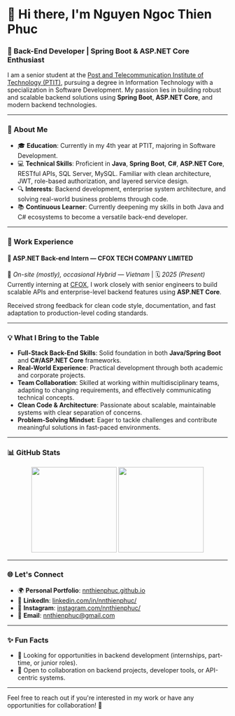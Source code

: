 # 👋 Hi there, I'm Nguyen Ngoc Thien Phuc

### 🌟 Back-End Developer | Spring Boot & ASP.NET Core Enthusiast

I am a senior student at the [Post and Telecommunication Institute of Technology (PTIT)](https://portal.ptit.edu.vn), pursuing a degree in Information Technology with a specialization in Software Development. My passion lies in building robust and scalable backend solutions using **Spring Boot**, **ASP.NET Core**, and modern backend technologies.

---

### 🚀 About Me
- 🎓 **Education**: Currently in my 4th year at PTIT, majoring in Software Development.
- 💻 **Technical Skills**: Proficient in **Java**, **Spring Boot**, **C#**, **ASP.NET Core**, RESTful APIs, SQL Server, MySQL. Familiar with clean architecture, JWT, role-based authorization, and layered service design.
- 🔍 **Interests**: Backend development, enterprise system architecture, and solving real-world business problems through code.
- 📚 **Continuous Learner**: Currently deepening my skills in both Java and C# ecosystems to become a versatile back-end developer.

---

### 💼 Work Experience

#### 🔹 **ASP.NET Back-end Intern — CFOX TECH COMPANY LIMITED**  
📍 *On-site (mostly), occasional Hybrid — Vietnam* | 🗓 *2025 (Present)*  
Currently interning at [CFOX](https://cfox.vn/), I work closely with senior engineers to build scalable APIs and enterprise-level backend features using **ASP.NET Core**.  

Received strong feedback for clean code style, documentation, and fast adaptation to production-level coding standards.

---

### 💡 What I Bring to the Table
- **Full-Stack Back-End Skills**: Solid foundation in both **Java/Spring Boot** and **C#/ASP.NET Core** frameworks.
- **Real-World Experience**: Practical development through both academic and corporate projects.
- **Team Collaboration**: Skilled at working within multidisciplinary teams, adapting to changing requirements, and effectively communicating technical concepts.
- **Clean Code & Architecture**: Passionate about scalable, maintainable systems with clear separation of concerns.
- **Problem-Solving Mindset**: Eager to tackle challenges and contribute meaningful solutions in fast-paced environments.

---

### 📊 GitHub Stats
<div align="center">
  <img height="195em" src="https://github-readme-stats.vercel.app/api?username=nnthienphuc&theme=dracula&show_icons=true&hide_border=false&count_private=true">
  <img height="195em" src="https://github-readme-stats.vercel.app/api/top-langs/?username=nnthienphuc&theme=dracula&show_icons=true&hide_border=false&layout=compact">
</div>

---

### 🌐 Let's Connect
- 🌍 **Personal Portfolio**: [nnthienphuc.github.io](https://nnthienphuc.github.io/)
- 💼 **LinkedIn**: [linkedin.com/in/nnthienphuc/](https://www.linkedin.com/in/nnthienphuc/)
- 📸 **Instagram**: [instagram.com/nnthienphuc/](https://www.instagram.com/nnthienphuc/)
- 📧 **Email**: [nnthienphuc@gmail.com](mailto:nnthienphuc@gmail.com)

---

### ✨ Fun Facts
- 🔭 Looking for opportunities in backend development (internships, part-time, or junior roles).
- 🎯 Open to collaboration on backend projects, developer tools, or API-centric systems.

---

Feel free to reach out if you're interested in my work or have any opportunities for collaboration! 🚀
